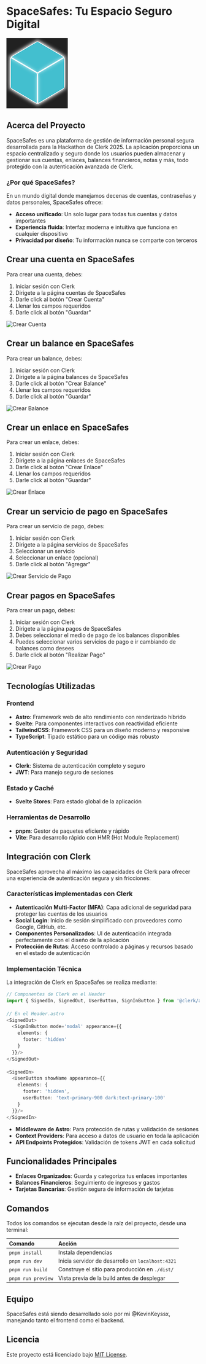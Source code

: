 # SpaceSafes: Tu Espacio Seguro Digital

![SpaceSafes Logo](public/logo.png)

## Acerca del Proyecto

SpaceSafes es una plataforma de gestión de información personal segura desarrollada para la Hackathon de Clerk 2025. La aplicación proporciona un espacio centralizado y seguro donde los usuarios pueden almacenar y gestionar sus cuentas, enlaces, balances financieros, notas y más, todo protegido con la autenticación avanzada de Clerk.

### ¿Por qué SpaceSafes?

En un mundo digital donde manejamos decenas de cuentas, contraseñas y datos personales, SpaceSafes ofrece:

- **Acceso unificado**: Un solo lugar para todas tus cuentas y datos importantes
- **Experiencia fluida**: Interfaz moderna e intuitiva que funciona en cualquier dispositivo
- **Privacidad por diseño**: Tu información nunca se comparte con terceros


## Crear una cuenta en SpaceSafes

Para crear una cuenta, debes:
1. Iniciar sesión con Clerk
2. Dirigete a la página cuentas de SpaceSafes
3. Darle click al botón "Crear Cuenta"
4. Llenar los campos requeridos
5. Darle click al botón "Guardar"

![Crear Cuenta](https://res.cloudinary.com/dbgzsikcs/image/upload/v1747793827/space-safes/demo/account/Create_account_uhjdir.gif)

## Crear un balance en SpaceSafes

Para crear un balance, debes:
1. Iniciar sesión con Clerk
2. Dirigete a la página balances de SpaceSafes
3. Darle click al botón "Crear Balance"
4. Llenar los campos requeridos
5. Darle click al botón "Guardar"

![Crear Balance](https://res.cloudinary.com/dbgzsikcs/image/upload/v1747793993/space-safes/demo/balance/Create_account_nihhxi.gif)

## Crear un enlace en SpaceSafes

Para crear un enlace, debes:
1. Iniciar sesión con Clerk
2. Dirigete a la página enlaces de SpaceSafes
3. Darle click al botón "Crear Enlace"
4. Llenar los campos requeridos
5. Darle click al botón "Guardar"

![Crear Enlace](https://res.cloudinary.com/dbgzsikcs/image/upload/v1747795674/space-safes/demo/navly/Create_navly_oipq4n.gif)

## Crear un servicio de pago en SpaceSafes

Para crear un servicio de pago, debes:
1. Iniciar sesión con Clerk
2. Dirigete a la página servicios de SpaceSafes
3. Seleccionar un servicio
4. Seleccionar un enlace (opcional)
5. Darle click al botón "Agregar"

![Crear Servicio de Pago](https://res.cloudinary.com/dbgzsikcs/image/upload/v1747796076/space-safes/demo/services/Create_service_ligfjy.gif)


## Crear pagos en SpaceSafes

Para crear un pago, debes:
1. Iniciar sesión con Clerk
2. Dirigete a la página pagos de SpaceSafes
3. Debes seleccionar el medio de pago de los balances disponibles
4. Puedes seleccionar varios servicios de pago e ir cambiando de balances como desees
5. Darle click al botón "Realizar Pago"

![Crear Pago](https://res.cloudinary.com/dbgzsikcs/image/upload/v1747796430/space-safes/demo/payment/Create_payments_f0i2hl.gif)

## Tecnologías Utilizadas

### Frontend
- **Astro**: Framework web de alto rendimiento con renderizado híbrido
- **Svelte**: Para componentes interactivos con reactividad eficiente
- **TailwindCSS**: Framework CSS para un diseño moderno y responsive
- **TypeScript**: Tipado estático para un código más robusto

### Autenticación y Seguridad
- **Clerk**: Sistema de autenticación completo y seguro
- **JWT**: Para manejo seguro de sesiones

### Estado y Caché
- **Svelte Stores**: Para estado global de la aplicación

### Herramientas de Desarrollo
- **pnpm**: Gestor de paquetes eficiente y rápido
- **Vite**: Para desarrollo rápido con HMR (Hot Module Replacement)

## Integración con Clerk

SpaceSafes aprovecha al máximo las capacidades de Clerk para ofrecer una experiencia de autenticación segura y sin fricciones:

### Características implementadas con Clerk

- **Autenticación Multi-Factor (MFA)**: Capa adicional de seguridad para proteger las cuentas de los usuarios
- **Social Login**: Inicio de sesión simplificado con proveedores como Google, GitHub, etc.
- **Componentes Personalizados**: UI de autenticación integrada perfectamente con el diseño de la aplicación
- **Protección de Rutas**: Acceso controlado a páginas y recursos basado en el estado de autenticación

### Implementación Técnica

La integración de Clerk en SpaceSafes se realiza mediante:

```typescript
// Componentes de Clerk en el Header
import { SignedIn, SignedOut, UserButton, SignInButton } from '@clerk/astro';

// En el Header.astro
<SignedOut>
  <SignInButton mode='modal' appearance={{
    elements: {
      footer: 'hidden'
    }
  }}/>
</SignedOut>

<SignedIn>
  <UserButton showName appearance={{
    elements: {
      footer: 'hidden',
      userButton: 'text-primary-900 dark:text-primary-100'
    }
  }}/>
</SignedIn>
```

- **Middleware de Astro**: Para protección de rutas y validación de sesiones
- **Context Providers**: Para acceso a datos de usuario en toda la aplicación
- **API Endpoints Protegidos**: Validación de tokens JWT en cada solicitud

## Funcionalidades Principales

- **Enlaces Organizados**: Guarda y categoriza tus enlaces importantes
- **Balances Financieros**: Seguimiento de ingresos y gastos
- **Tarjetas Bancarias**: Gestión segura de información de tarjetas

## Comandos

Todos los comandos se ejecutan desde la raíz del proyecto, desde una terminal:

| Comando                   | Acción                                           |
| :------------------------ | :----------------------------------------------- |
| `pnpm install`            | Instala dependencias                             |
| `pnpm run dev`            | Inicia servidor de desarrollo en `localhost:4321`|
| `pnpm run build`          | Construye el sitio para producción en `./dist/`  |
| `pnpm run preview`        | Vista previa de la build antes de desplegar      |

## Equipo

SpaceSafes está siendo desarrollado solo por mi @KevinKeyssx, manejando tanto el frontend como el backend.

## Licencia

Este proyecto está licenciado bajo [MIT License](LICENSE).
